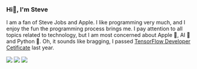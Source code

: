 ### Hi👋, I'm Steve

I am a fan of Steve Jobs and Apple. I like programming very much, and I enjoy the fun the programming process brings me. I pay attention to all topics related to technology, but I am most concerned about Apple , AI 🤖️ and Python 🐍. Oh, it sounds like bragging, I passed [TensorFlow Developer Cetificate](https://api.accredible.com/v1/frontend/credential_website_embed_image/certificate/42400128) last year.

<img align="center" src="https://api.accredible.com/v1/frontend/credential_website_embed_image/badge/42400128" />
<img align="center" src="https://github-readme-stats.vercel.app/api?username=sun1638650145&show_icons=true" />
<img align="center" src="https://github-readme-stats.vercel.app/api/top-langs/?username=sun1638650145&layout=compact" /> 

